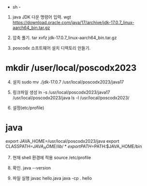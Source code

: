 - sh -
1. java JDK 다운
  명령어 입력.
  wgt https://download.oracle.com/java/17/archive/jdk-17.0.7_linux-aarch64_bin.tar.gz

2. 압축 풀기.
  tar xvfz jdk-17.0.7_linux-aarch64_bin.tar.gz

3. poscodx 소프트웨어 설치 디렉토리 만들기.
  # mkdir /user/local/poscodx2023

4. 설치 
  sudo mv ./jdk-17.0.7 /usr/local/poscodx2023/java17

5. 링크파일 생성
  ln -s /usr/local/poscodx2023/java17 /usr/local/poscodx2023/java
  ls -l /usr/local/poscodx2023/

6. 설정(etc/profile)
  # java
  export JAVA_HOME=/usr/local/poscodx2023/java
  export CLASSPATH=$JAVA_HOME/lib/*
  export PATH=$PATH:$JAVA_HOME/bin

7. 현재 shell 환경에 적용
  source /etc/profile

8. 확인.
  java --version

9. 파일 실행
  javac hello.java
  java -cp . hello
  
   
